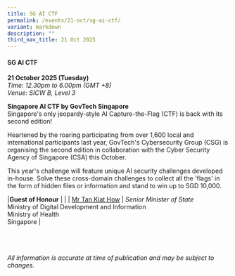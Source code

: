 ```yaml
---
title: SG AI CTF
permalink: /events/21-oct/sg-ai-ctf/
variant: markdown
description: ""
third_nav_title: 21 Oct 2025
---
```

#### **SG AI CTF**

**21 October 2025 (Tuesday)**  
*Time: 12.30pm to 6.00pm (GMT +8)*
<br>*Venue: SICW B, Level 3*

**Singapore AI CTF by GovTech Singapore**
<br>Singapore's only jeopardy-style AI Capture-the-Flag (CTF) is back with its second edition!

Heartened by the roaring participating from over 1,600 local and international participants last year, GovTech's Cybersecurity Group (CSG) is organising the second edition in collaboration with the Cyber Security Agency of Singapore (CSA) this October.

This year's challenge will feature unique AI security challenges developed in-house. Solve these cross-domain challenges to collect all the 'flags' in the form of hidden files or information and stand to win up to SGD 10,000.

|**Guest of Honour**          |                                                              |
| [Mr Tan Kiat How](/speakers/mr-tan-kiat-how/)  | *Senior Minister of State* <br>Ministry of Digital Development and Information<br>Ministry of Health
<br>Singapore      |

<br><br><br>
*All information is accurate at time of publication and may be subject to changes.*